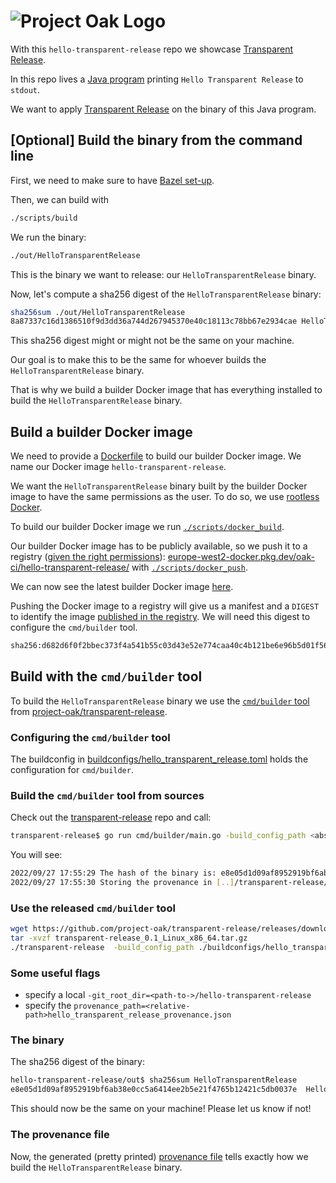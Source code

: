 <!-- Logo Start -->
<!-- An HTML element is intentionally used since GitHub recommends this approach to handle different images in dark/light modes. Ref: https://docs.github.com/en/get-started/writing-on-github/getting-started-with-writing-and-formatting-on-github/basic-writing-and-formatting-syntax#specifying-the-theme-an-image-is-shown-to -->
<!-- markdownlint-disable-next-line MD033 -->
<h1><picture><source media="(prefers-color-scheme: dark)" srcset="https://github.com/project-oak/oak/blob/main/docs/oak-logo/svgs/oak-transparent-release-negative-colour.svg?sanitize=true"><source media="(prefers-color-scheme: light)" srcset="https://github.com/project-oak/oak/blob/main/docs/oak-logo/svgs/oak-transparent-release.svg?sanitize=true"><img alt="Project Oak Logo" src="docs/oak-logo/svgs/oak-logo.svg?sanitize=true"></picture></h1>
<!-- Logo End -->

With this `hello-transparent-release` repo we showcase [Transparent Release](https://github.com/project-oak/transparent-release).

In this repo lives a [Java program](src/main/java/com/example/HelloTransparentRelease.java) printing `Hello Transparent Release` to `stdout`. 

We want to apply [Transparent Release](https://github.com/project-oak/transparent-release) on the binary of this Java program.

## [Optional] Build the binary from the command line

First, we need to make sure to have [Bazel set-up](https://docs.bazel.build/versions/main/tutorial/java.html#before-you-begin).

Then, we can build with

```bash
./scripts/build
```

We run the binary:

```bash
./out/HelloTransparentRelease
```

This is the binary we want to release: our `HelloTransparentRelease` binary.

Now, let's compute a sha256 digest of the `HelloTransparentRelease` binary:

```bash
sha256sum ./out/HelloTransparentRelease
8a87337c16d1386510f9d3dd36a744d267945370e40c18113c78bb67e2934cae HelloTransparentRelease
```

This sha256 digest might or might not be the same on your machine.

Our goal is to make this to be the same for whoever builds the `HelloTransparentRelease` binary. 

That is why we build a builder Docker image that has everything installed to build the `HelloTransparentRelease` binary. 

## Build a builder Docker image

We need to provide a [Dockerfile](Dockerfile) to build our builder Docker image. We name our Docker image `hello-transparent-release`. 

We want the `HelloTransparentRelease` binary built by the builder Docker image to have the same permissions as the user. To do so, we use [rootless Docker](https://docs.docker.com/engine/security/rootless/).

To build our builder Docker image we run [`./scripts/docker_build`](./scripts/docker_build).

Our builder Docker image has to be publicly available, so we push it to a registry ([given the right permissions](https://github.com/project-oak/hello-transparent-release/blob/16dafa1fa125db3c40bbb5794044e790936a6656/scripts/docker_push#L3-L12)): [europe-west2-docker.pkg.dev/oak-ci/hello-transparent-release/](https://pantheon.corp.google.com/artifacts/docker/oak-ci/europe-west2/hello-transparent-release) with [`./scripts/docker_push`](./scripts/docker_push). 

We can now see the latest builder Docker image [here](https://pantheon.corp.google.com/artifacts/docker/oak-ci/europe-west2/hello-transparent-release?project=oak-ci). 

Pushing the Docker image to a registry will give us a manifest and a `DIGEST` to identify the image [published in the registry](https://pantheon.corp.google.com/artifacts/docker/oak-ci/europe-west2/hello-transparent-release/hello-transparent-release?project=oak-ci). We will need this digest to configure the `cmd/builder` tool.

```bash
sha256:d682d6f0f2bbec373f4a541b55c03d43e52e774caa40c4b121be6e96b5d01f56
```

## Build with the `cmd/builder` tool

To build the `HelloTransparentRelease` binary we use the [`cmd/builder` tool](https://github.com/project-oak/transparent-release#building-binaries-using-the-cmdbuilder-tool) from [project-oak/transparent-release](https://github.com/project-oak/transparent-release). 

### Configuring the `cmd/builder` tool

The buildconfig in [buildconfigs/hello_transparent_release.toml](buildconfigs/hello_transparent_release.toml) holds the configuration for `cmd/builder`.

### Build the `cmd/builder` tool from sources

Check out the [transparent-release](https://github.com/project-oak/transparent-release) repo and call:

```bash
transparent-release$ go run cmd/builder/main.go -build_config_path <absolute-or-relative-path-to-hello-transparent-release-repo>/hello-transparent-release/buildconfigs/hello_transparent_release.toml
```

You will see:

```bash
2022/09/27 17:55:29 The hash of the binary is: e8e05d1d09af8952919bf6ab38e0cc5a6414ee2b5e21f4765b12421c5db0037e
2022/09/27 17:55:30 Storing the provenance in [..]/transparent-release/provenance.json
```

### Use the released `cmd/builder` tool

```bash
wget https://github.com/project-oak/transparent-release/releases/download/v0.1/transparent-release_0.1_Linux_x86_64.tar.gz 
tar -xvzf transparent-release_0.1_Linux_x86_64.tar.gz
./transparent-release  -build_config_path ./buildconfigs/hello_transparent_release.toml 
```

### Some useful flags

- specify a local `-git_root_dir=<path-to->/hello-transparent-release`
- specify the `provenance_path=<relative-path>hello_transparent_release_provenance.json`

### The binary

The sha256 digest of the binary:

```bash
hello-transparent-release/out$ sha256sum HelloTransparentRelease
e8e05d1d09af8952919bf6ab38e0cc5a6414ee2b5e21f4765b12421c5db0037e  HelloTransparentRelease
```

This should now be the same on your machine! Please let us know if not!


### The provenance file

Now, the generated (pretty printed) [provenance file](provenance.json) tells exactly how we build the `HelloTransparentRelease` binary.
